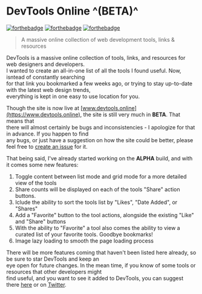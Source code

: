 # DevTools Online ^(BETA)^
[![forthebadge](http://forthebadge.com/images/badges/built-with-love.svg)](http://forthebadge.com) [![forthebadge](http://forthebadge.com/images/badges/uses-js.svg)](http://forthebadge.com) [![forthebadge](http://forthebadge.com/images/badges/kinda-sfw.svg)](http://forthebadge.com)
> A massive online collection of web development tools, links & resources

DevTools is a massive online collection of tools, links, and resources for web designers and developers.  
I wanted to create an all-in-one list of all the tools I found useful. Now, isntead of constantly searching  
for that link you bookmarked a few weeks ago, or trying to stay up-to-date with the latest web design trends,  
everything is kept in one easy to use location for you.  
   
   Though the site is now live at [www.devtools.online](https://www.devtools.online), the site is still very much in **BETA**. That means that  
   there will almost certainly be bugs and inconsistencies - I apologize for that in advance. If you happen to find  
   any bugs, or just have a suggestion on how the site could be better, please feel free to [create an issue](https://github.com/thinkpixels/devtools.online/issues) for it.
   
   That being said, I've already started working on the **ALPHA** build, and with it comes some new features:  
   
   1. Toggle content between list mode and grid mode for a more detailed view of the tools
   2. Share counts will be displayed on each of the tools "Share" action buttons.
   3. Iclude the ability to sort the tools list by "Likes", "Date Added", or "Shares"
   4. Add a "Favorite" button to the tool actions, alongside the existing "Like" and "Share" buttons  
   5. With the ability to "Favorite" a tool also comes the ability to view a curated list of your favorite tools. Goodbye bookmarks!
   6. Image lazy loading to smooth the page loading process
 
There will be more features coming that haven't been listed here already, so be sure to star DevTools and keep an  
eye open for future changes. In the mean time, if you know of some tools or resources that other developers might  
find useful, and you want to see it added to DevTools, you can suggest there [here](https://github.com/thinkpixels/devtools.online/issues/8) or on [Twitter](https://twitter.com/devtoolsonline).
